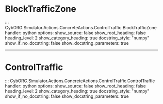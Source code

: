 # BlockTrafficZone

::: CybORG.Simulator.Actions.ConcreteActions.ControlTraffic.BlockTrafficZone
    handler: python
    options:
        show_source: false
        show_root_heading: false
        heading_level: 2
        show_category_heading: true
        docstring_style: "numpy"
        show_if_no_docstring: false
        show_docstring_parameters: true

---

# ControlTraffic
::: CybORG.Simulator.Actions.ConcreteActions.ControlTraffic.ControlTraffic
    handler: python
    options:
        show_source: false
        show_root_heading: false
        heading_level: 2
        show_category_heading: true
        docstring_style: "numpy"
        show_if_no_docstring: false
        show_docstring_parameters: true